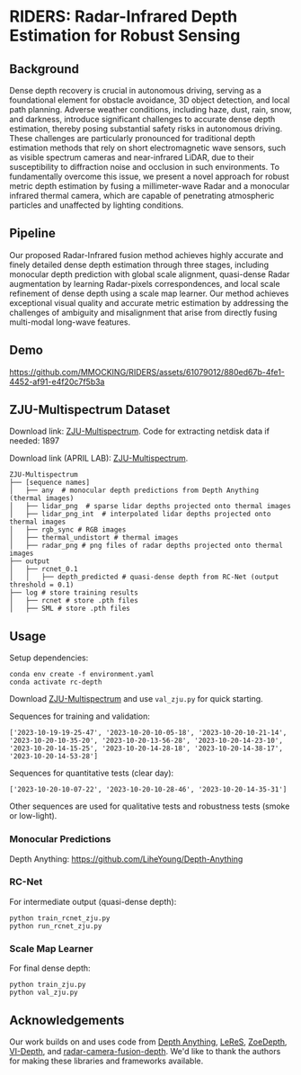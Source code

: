 # RIDERS: Radar-Infrared Depth Estimation for Robust Sensing

## Background
Dense depth recovery is crucial in autonomous driving, serving as a foundational element for obstacle avoidance, 3D object detection, and local path planning. Adverse weather conditions, including haze, dust, rain, snow, and darkness, introduce significant challenges to accurate dense depth estimation, thereby posing substantial safety risks in autonomous driving. These challenges are particularly pronounced for traditional depth estimation methods that rely on short electromagnetic wave sensors, such as visible spectrum cameras and near-infrared LiDAR, due to their susceptibility to diffraction noise and occlusion in such environments.
To fundamentally overcome this issue, we present a novel approach for robust metric depth estimation by fusing a millimeter-wave Radar and a monocular infrared thermal camera, which are capable of penetrating atmospheric particles and unaffected by lighting conditions.
## Pipeline
Our proposed Radar-Infrared fusion method achieves highly accurate and finely detailed dense depth estimation through three stages, including monocular depth prediction with global scale alignment, quasi-dense Radar augmentation by learning Radar-pixels correspondences, and local scale refinement of dense depth using a scale map learner. Our method achieves exceptional visual quality and accurate metric estimation by addressing the challenges of ambiguity and misalignment that arise from directly fusing multi-modal long-wave features. 
## Demo
https://github.com/MMOCKING/RIDERS/assets/61079012/880ed67b-4fe1-4452-af91-e4f20c7f5b3a
## ZJU-Multispectrum Dataset
Download link: [ZJU-Multispectrum](https://pan.baidu.com/s/1TGPGjX8XtQf1CyKMqU2v_w?pwd=1897).
Code for extracting netdisk data if needed: 1897

Download link (APRIL LAB): [ZJU-Multispectrum](http://gofile.me/5oQXF/eaDrbYcaV).

```
ZJU-Multispectrum
├── [sequence names]
│   ├── any  # monocular depth predictions from Depth Anything (thermal images)
│   ├── lidar_png  # sparse lidar depths projected onto thermal images
│   ├── lidar_png_int  # interpolated lidar depths projected onto thermal images
│   ├── rgb_sync # RGB images
│   ├── thermal_undistort # thermal images
│   ├── radar_png # png files of radar depths projected onto thermal images
├── output
│   ├── rcnet_0.1
│   │   ├── depth_predicted # quasi-dense depth from RC-Net (output threshold = 0.1)
├── log # store training results
│   ├── rcnet # store .pth files
│   ├── SML # store .pth files
```


## Usage

Setup dependencies:

```
conda env create -f environment.yaml
conda activate rc-depth
```

Download [ZJU-Multispectrum](https://pan.baidu.com/s/1TGPGjX8XtQf1CyKMqU2v_w?pwd=1897) 
and use `val_zju.py` for quick starting.

Sequences for training and validation: 
```
['2023-10-19-19-25-47', '2023-10-20-10-05-18', '2023-10-20-10-21-14',
'2023-10-20-10-35-20', '2023-10-20-13-56-28', '2023-10-20-14-23-10', 
'2023-10-20-14-15-25', '2023-10-20-14-28-18', '2023-10-20-14-38-17', 
'2023-10-20-14-53-28']
```

Sequences for quantitative tests (clear day): 
```
['2023-10-20-10-07-22', '2023-10-20-10-28-46', '2023-10-20-14-35-31']
```

Other sequences are used for qualitative tests and robustness tests (smoke or low-light).


### Monocular Predictions
Depth Anything: https://github.com/LiheYoung/Depth-Anything

### RC-Net
For intermediate output (quasi-dense depth):

```
python train_rcnet_zju.py
python run_rcnet_zju.py
```

### Scale Map Learner
For final dense depth:

```
python train_zju.py
python val_zju.py
```

## Acknowledgements

Our work builds on and uses code from [Depth Anything](https://github.com/LiheYoung/Depth-Anything), 
[LeReS](https://github.com/aim-uofa/AdelaiDepth),
[ZoeDepth](https://github.com/isl-org/ZoeDepth),
[VI-Depth](https://github.com/isl-org/VI-Depth), 
and [radar-camera-fusion-depth](https://github.com/nesl/radar-camera-fusion-depth). 
We'd like to thank the authors for making these libraries and frameworks available.

